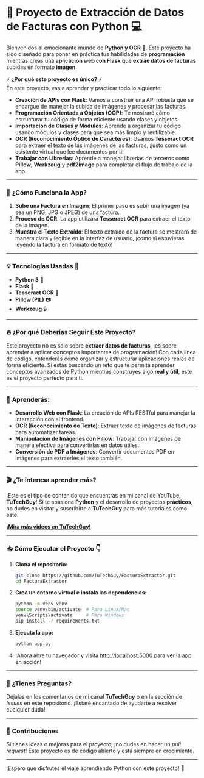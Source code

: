 # 📜 **Proyecto de Extracción de Datos de Facturas con Python** 💻

Bienvenidos al emocionante mundo de **Python y OCR** 🎉. Este proyecto ha sido diseñado para poner en práctica tus habilidades de **programación** mientras creas una **aplicación web con Flask** que **extrae datos de facturas** subidas en formato **imagen**.

⚡ **¿Por qué este proyecto es único?** ⚡  
En este proyecto, vas a aprender y practicar todo lo siguiente:

- **Creación de APIs con Flask**: Vamos a construir una API robusta que se encargue de manejar la subida de imágenes y procesar las facturas.
- **Programación Orientada a Objetos (OOP)**: Te mostraré cómo estructurar tu código de forma eficiente usando clases y objetos.
- **Importación de Clases y Módulos**: Aprende a organizar tu código usando módulos y clases para que sea más limpio y reutilizable.
- **OCR (Reconocimiento Óptico de Caracteres)**: Usamos **Tesseract OCR** para extraer el texto de las imágenes de las facturas, ¡justo como un asistente virtual que lee documentos por ti!
- **Trabajar con Librerías**: Aprende a manejar librerías de terceros como **Pillow**, **Werkzeug** y **pdf2image** para completar el flujo de trabajo de la app.

---

### 📱 **¿Cómo Funciona la App?**

1. **Sube una Factura en Imagen**: El primer paso es subir una imagen (ya sea un PNG, JPG o JPEG) de una factura.
2. **Proceso de OCR**: La app utilizará **Tesseract OCR** para extraer el texto de la imagen.
3. **Muestra el Texto Extraído**: El texto extraído de la factura se mostrará de manera clara y legible en la interfaz de usuario, ¡como si estuvieras leyendo la factura en formato de texto!

---

### 💡 **Tecnologías Usadas** 🔧

- **Python 3** 🐍
- **Flask** 🚀
- **Tesseract OCR** 🧠
- **Pillow (PIL)** 📷
- **Werkzeug** 🔒

---

### 🔥 **¿Por qué Deberías Seguir Este Proyecto?**

Este proyecto no es solo sobre **extraer datos de facturas**, ¡es sobre aprender a aplicar conceptos importantes de programación! Con cada línea de código, entenderás cómo organizar y estructurar aplicaciones reales de forma eficiente. Si estás buscando un reto que te permita aprender conceptos avanzados de Python mientras construyes algo **real y útil**, este es el proyecto perfecto para ti.

---

### 🚀 **Aprenderás:**

- **Desarrollo Web con Flask**: La creación de APIs RESTful para manejar la interacción con el frontend.
- **OCR (Reconocimiento de Texto)**: Extraer texto de imágenes de facturas para automatizar tareas.
- **Manipulación de Imágenes con Pillow**: Trabajar con imágenes de manera efectiva para convertirlas en datos útiles.
- **Conversión de PDF a Imágenes**: Convertir documentos PDF en imágenes para extraerles el texto también.

---

### 🎬 **¿Te interesa aprender más?**  
¡Este es el tipo de contenido que encuentras en mi canal de YouTube, **TuTechGuy**! Si te apasiona **Python** y el desarrollo de proyectos **prácticos**, no dudes en visitar y suscribirte a **TuTechGuy** para más tutoriales como este.

[**¡Mira más videos en TuTechGuy!**]((https://www.youtube.com/@TuTechGuy))

---

### 📥 **Cómo Ejecutar el Proyecto** 👇

1. **Clona el repositorio:**
   ```bash
   git clone https://github.com/TuTechGuy/FacturaExtractor.git
   cd FacturaExtractor
   ```

2. **Crea un entorno virtual e instala las dependencias:**
   ```bash
   python -m venv venv
   source venv/bin/activate  # Para Linux/Mac
   venv\Scripts\activate     # Para Windows
   pip install -r requirements.txt
   ```

3. **Ejecuta la app:**
   ```bash
   python app.py
   ```

4. ¡Ahora abre tu navegador y visita [http://localhost:5000](http://localhost:5000) para ver la app en acción!

---

### 📌 **¿Tienes Preguntas?**  
Déjalas en los comentarios de mi canal **TuTechGuy** o en la sección de *Issues* en este repositorio. ¡Estaré encantado de ayudarte a resolver cualquier duda!

---

### 🏅 **Contribuciones**  
Si tienes ideas o mejoras para el proyecto, ¡no dudes en hacer un *pull request*! Este proyecto es de código abierto y está siempre en crecimiento.

---

¡Espero que disfrutes el viaje aprendiendo Python con este proyecto! 🚀
